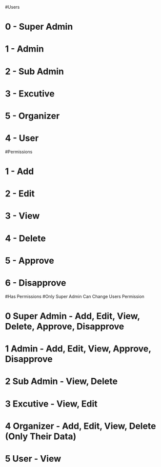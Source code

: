 #Users
# 0 - Super Admin
# 1 - Admin
# 2 - Sub Admin
# 3 - Excutive
# 5 - Organizer
# 4 - User

#Permissions
# 1 - Add
# 2 - Edit
# 3 - View
# 4 - Delete
# 5 - Approve
# 6 - Disapprove

#Has Permissions
#Only Super Admin Can Change Users Permission
# 0 Super Admin - Add, Edit, View, Delete, Approve, Disapprove
# 1 Admin - Add, Edit, View, Approve, Disapprove
# 2 Sub Admin - View, Delete
# 3 Excutive - View, Edit
# 4 Organizer - Add, Edit, View, Delete (Only Their Data)
# 5 User - View

